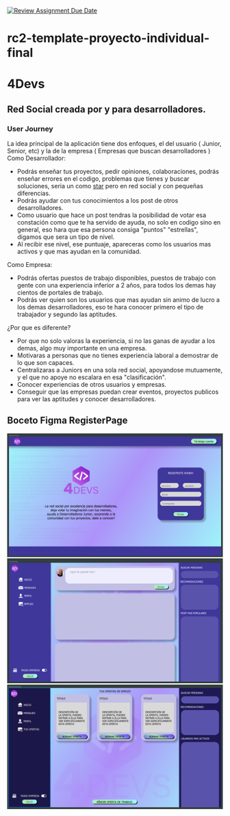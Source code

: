 [![Review Assignment Due Date](https://classroom.github.com/assets/deadline-readme-button-24ddc0f5d75046c5622901739e7c5dd533143b0c8e959d652212380cedb1ea36.svg)](https://classroom.github.com/a/xq5TwZF7)
# rc2-template-proyecto-individual-final

# 4Devs

## Red Social creada por y para desarrolladores.
### User Journey

La idea principal de la aplicación tiene dos enfoques, el del usuario ( Junior, Senior, etc) y la de la empresa ( Empresas que buscan desarrolladores )
Como Desarrollador:
- Podrás enseñar tus proyectos, pedir opiniones, colaboraciones, podrás enseñar errores en el codigo, problemas que tienes y buscar soluciones, seria un como [star](https://stackoverflow.com/) pero en red social y con pequeñas diferencias.
- Podrás ayudar con tus conocimientos a los post de otros desarrolladores.
- Como usuario que hace un post tendras la posibilidad de votar esa constación como que te ha servido de ayuda, no solo en codigo sino en general, eso hara que esa persona consiga "puntos" "estrellas", digamos que sera un tipo de nivel.
- Al recibir ese nivel, ese puntuaje, apareceras como los usuarios mas activos y que mas ayudan en la comunidad.

Como Empresa:
- Podrás ofertas puestos de trabajo disponibles, puestos de trabajo con gente con una experiencia inferior a 2 años, para todos los demas hay cientos de portales de trabajo.
- Podrás ver quien son los usuarios que mas ayudan sin animo de lucro a los demas desarrolladores, eso te hara conocer primero el tipo de trabajador y segundo las aptitudes.

¿Por que es diferente?
- Por que no solo valoras la experiencia, si no las ganas de ayudar a los demas, algo muy importante en una empresa.
- Motivaras a personas que no tienes experiencia laboral a demostrar de lo que son capaces.
- Centralizaras a Juniors en una sola red social, apoyandose mutuamente, y el que no apoye no escalara en esa "clasificación".
- Conocer experiencias de otros usuarios y empresas.
- Conseguir que las empresas puedan crear eventos, proyectos publicos para ver las aptitudes y conocer desarrolladores.
## Boceto Figma RegisterPage

![alt text](registerPage.png)
![alt text](image.png)
![alt text](image-1.png)